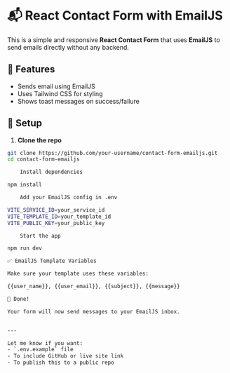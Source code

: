 # 📬 React Contact Form with EmailJS

This is a simple and responsive **React Contact Form** that uses **EmailJS** to send emails directly without any backend.

## 🚀 Features
- Sends email using EmailJS
- Uses Tailwind CSS for styling
- Shows toast messages on success/failure

## 🔧 Setup

1. **Clone the repo**  
```bash
git clone https://github.com/your-username/contact-form-emailjs.git
cd contact-form-emailjs

    Install dependencies

npm install

    Add your EmailJS config in .env

VITE_SERVICE_ID=your_service_id
VITE_TEMPLATE_ID=your_template_id
VITE_PUBLIC_KEY=your_public_key

    Start the app

npm run dev

✅ EmailJS Template Variables

Make sure your template uses these variables:

{{user_name}}, {{user_email}}, {{subject}}, {{message}}

📌 Done!

Your form will now send messages to your EmailJS inbox.


---

Let me know if you want:
- `.env.example` file  
- To include GitHub or live site link  
- To publish this to a public repo